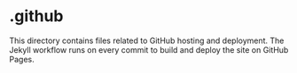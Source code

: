 # .github

This directory contains files related to GitHub hosting and deployment. The Jekyll workflow runs on every commit to build and deploy the site on GitHub Pages.